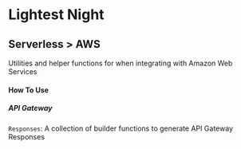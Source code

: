 # Lightest Night
## Serverless > AWS

Utilities and helper functions for when integrating with Amazon Web Services

#### How To Use
##### API Gateway
`Responses`: A collection of builder functions to generate API Gateway Responses